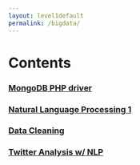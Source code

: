 ```yaml
---
layout: level1default 
permalink: /bigdata/
---
```


# Contents


<h3><a href="{{ base_url }}/bigdata/mongodb-php/">MongoDB PHP driver</a></h3>
<h3><a href="{{ base_url }}/bigdata/natural-language-processing/">Natural Language Processing 1</a></h3>
<h3><a href="{{ base_url }}/bigdata/data-cleaning/">Data Cleaning</a></h3>
<h3><a href="{{ base_url }}/bigdata/twitter-analysis">Twitter Analysis w/ NLP</a></h3>